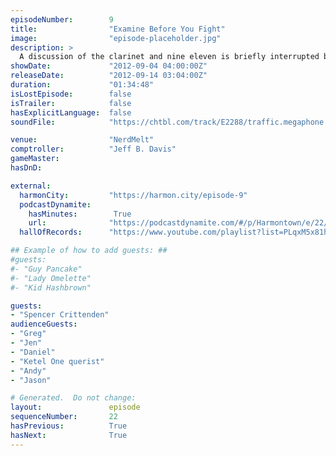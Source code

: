 ```yaml
---
episodeNumber:        9
title:                "Examine Before You Fight"
image:                "episode-placeholder.jpg"
description: >
  A discussion of the clarinet and nine eleven is briefly interrupted by an amazing D&D adventure before proceeding into an indictment of the Hugo Awards and concluding with a demonstration of how hard it is to conclude.
showDate:             "2012-09-04 04:00:00Z"
releaseDate:          "2012-09-14 03:04:00Z"
duration:             "01:34:48"
isLostEpisode:        false
isTrailer:            false
hasExplicitLanguage:  false
soundFile:            "https://chtbl.com/track/E2288/traffic.megaphone.fm/STA1215947889.mp3?updated=1555696807"

venue:                "NerdMelt"
comptroller:          "Jeff B. Davis"
gameMaster:           
hasDnD:               

external:
  harmonCity:         "https://harmon.city/episode-9"
  podcastDynamite:
    hasMinutes:        True
    url:              "https://podcastdynamite.com/#/p/Harmontown/e/22/9"
  hallOfRecords:      "https://www.youtube.com/playlist?list=PLqxM5x81hNOYgqKXa9rCqgUiL2vHKLCUf"

## Example of how to add guests: ##
#guests:
#- "Guy Pancake"
#- "Lady Omelette"
#- "Kid Hashbrown"

guests:
- "Spencer Crittenden"
audienceGuests:
- "Greg"
- "Jen"
- "Daniel"
- "Ketel One querist"
- "Andy"
- "Jason"

# Generated.  Do not change:
layout:               episode
sequenceNumber:       22
hasPrevious:          True
hasNext:              True
---
```


<!-- The episode description will be rendered here -->
<!-- Add your content below here -->

